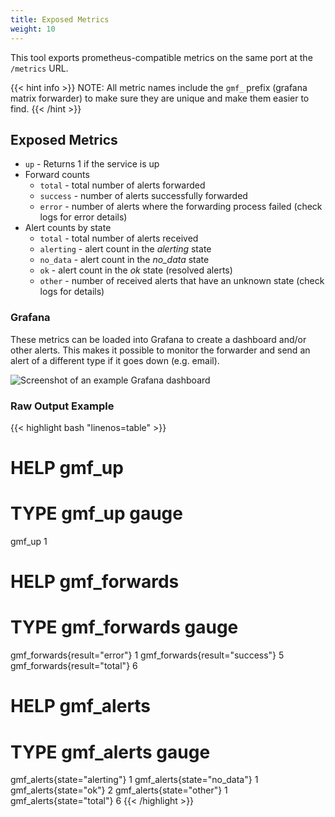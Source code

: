 ```yaml
---
title: Exposed Metrics
weight: 10
---
```


This tool exports prometheus-compatible metrics on the same port at the `/metrics` URL.

{{< hint info >}}
NOTE: All metric names include the `gmf_` prefix (grafana matrix forwarder) to make sure they are unique and make them easier to find.
{{< /hint >}}

## Exposed Metrics
* `up` - Returns 1 if the service is up
* Forward counts
    * `total` - total number of alerts forwarded
    * `success` - number of alerts successfully forwarded
    * `error` - number of alerts where the forwarding process failed (check logs for error details)
* Alert counts by state
    * `total` - total number of alerts received
    * `alerting` - alert count in the *alerting* state
    * `no_data` - alert count in the *no_data* state
    * `ok` - alert count in the *ok* state (resolved alerts)
    * `other` - number of received alerts that have an unknown state (check logs for details)

### Grafana
These metrics can be loaded into Grafana to create a dashboard and/or other alerts. This makes it possible to monitor the forwarder and send an alert of a different type if it goes down (e.g. email).

![Screenshot of an example Grafana dashboard](/img/exampleGrafanaDashboard.png)

### Raw Output Example
{{< highlight bash "linenos=table" >}}
# HELP gmf_up
# TYPE gmf_up gauge
gmf_up 1
# HELP gmf_forwards
# TYPE gmf_forwards gauge
gmf_forwards{result="error"} 1
gmf_forwards{result="success"} 5
gmf_forwards{result="total"} 6
# HELP gmf_alerts
# TYPE gmf_alerts gauge
gmf_alerts{state="alerting"} 1
gmf_alerts{state="no_data"} 1
gmf_alerts{state="ok"} 2
gmf_alerts{state="other"} 1
gmf_alerts{state="total"} 6
{{< /highlight >}}
